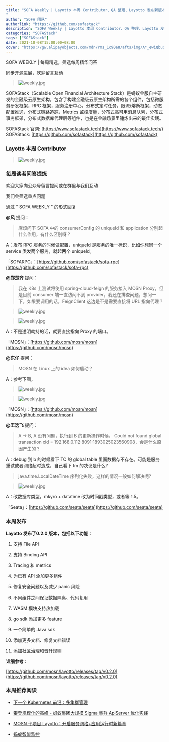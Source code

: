 ```yaml
---
title: "SOFA Weekly | Layotto 本周 Contributor、QA 整理、Layotto 发布新版本
"
author: "SOFA 团队"
authorlink: "https://github.com/sofastack"
description: "SOFA Weekly | Layotto 本周 Contributor、QA 整理、Layotto 发布新版本"
categories: "SOFAStack"
tags: ["SOFAStack"]
date: 2021-10-08T15:00:00+08:00
cover: "https://gw.alipayobjects.com/mdn/rms_1c90e8/afts/img/A*_ewiQbuzeOQAAAAAAAAAAAAAARQnAQ"
---
```


SOFA WEEKLY | 每周精选，筛选每周精华问答

同步开源进展，欢迎留言互动

>![weekly.jpg](https://gw.alipayobjects.com/mdn/rms_1c90e8/afts/img/A*_ewiQbuzeOQAAAAAAAAAAAAAARQnAQ)

SOFAStack（Scalable Open Financial Architecture Stack）是蚂蚁金服自主研发的金融级云原生架构，包含了构建金融级云原生架构所需的各个组件，包括微服务研发框架，RPC 框架，服务注册中心，分布式定时任务，限流/熔断框架，动态配置推送，分布式链路追踪，Metrics 监控度量，分布式高可用消息队列，分布式事务框架，分布式数据库代理层等组件，也是在金融场景里锤炼出来的最佳实践。

SOFAStack 官网: [https://www.sofastack.tech](https://www.sofastack.tech/)
SOFAStack: [https://github.com/sofastack](https://github.com/sofastack)

### Layotto 本周 Contributor

>![weekly.jpg](https://gw.alipayobjects.com/mdn/rms_1c90e8/afts/img/A*7_MlSqxOxEEAAAAAAAAAAAAAARQnAQ)

### 每周读者问答提炼

欢迎大家向公众号留言提问或在群里与我们互动

我们会筛选重点问题

通过 " SOFA WEEKLY " 的形式回复

**@风** 提问：

>麻烦问下 SOFA 中的 consumerConfig 的 uniqueId 和 application 分别起什么作用，有什么区别呀？

A：发布 RPC 服务的时候做配置，uniqueId 是服务的唯一标识，比如你想同一个 service 类发两个服务，就起两个 uniqueId。

「SOFARPC」：[https://github.com/sofastack/sofa-rpc](https://github.com/sofastack/sofa-rpc)

**@郑楚齐** 提问：

>我在 K8s 上测试将使用 spring-cloud-feign 的服务接入 MOSN Proxy，但是目前 consumer 端一直访问不到 provider，我还在排查问题，想问一下，如果要调用的话，FeignClient 这边是不是需要直接将 URL 指向代理？

>![weekly.jpg](https://gw.alipayobjects.com/zos/bmw-prod/1c4d440e-0972-4a13-82fb-8d3237966e6b.webp)

>![weekly.jpg](https://gw.alipayobjects.com/zos/bmw-prod/457a5411-41a6-4e37-9b37-50589987e639.webp)

A：不是透明劫持的话，就要直接指向 Proxy 的端口。

「MOSN」：[https://github.com/mosn/mosn](https://github.com/mosn/mosn)

**@东仔** 提问：

>MOSN 在 Linux 上的 idea 如何启动？

A：参考下图，

>![weekly.jpg](https://gw.alipayobjects.com/zos/bmw-prod/db92b023-2934-4042-8838-4ae58ec2f7a4.webp)

>![weekly.jpg](https://gw.alipayobjects.com/zos/bmw-prod/b7110a54-fee9-429d-95bf-acd7656c91f1.webp)

「MOSN」：[https://github.com/mosn/mosn](https://github.com/mosn/mosn)

**@王逸飞** 提问：

>A -> B, A 没有问题，执行到 B 的更新操作时候， Could not found global transaction xid = 192.168.0.112:8091:1893025023560908，会是什么原因产生的？

A：debug 到 b 的时候看下 TC 的 global table 里面数据存不存在。可能是服务重试或者网络超时造成，自己看下 tm 的决议是什么?

> java.time.LocalDateTime 序列化失败，这样的情况一般如何解决呢?

>![weekly.jpg](https://gw.alipayobjects.com/zos/bmw-prod/71154451-798b-4730-b5e1-90e3f6a4d803.webp)

A：改数据库类型，mkyro + datatime 改为时间戳类型，或者等 1.5。

「Seata」：[https://github.com/seata/seata](https://github.com/seata/seata)

### 本周发布

**Layotto 发布了0.2.0 版本，包括以下功能：**

1. 支持 File API

2. 支持 Binding API

3. Tracing 和 metrics

4. 为已有 API 添加更多组件

5. 修复安全问题以及减少 panic 风险

6. 不同组件之间保证数据隔离、代码复用

7. WASM 模块支持热加载

8. go sdk 添加更多 feature

9. 一个简单的 Java sdk

10. 添加更多文档、修复文档错误

11. 添加社区治理和晋升规则

**详细参考：**

[https://github.com/mosn/layotto/releases/tag/v0.2.0](https://github.com/mosn/layotto/releases/tag/v0.2.0)

### 本周推荐阅读

- [下一个 Kubernetes 前沿：多集群管理](https://mp.weixin.qq.com/s?__biz=MzUzMzU5Mjc1Nw==&mid=2247495694&idx=1&sn=0e2d5b03ac7320e8d1bcca3d547fdee8&chksm=faa31fd4cdd496c2d646e1c651b601fab83acfb5f4361ca340cde0b029b78e9c894ccb094107&scene=21)

- [攀登规模化的高峰 - 蚂蚁集团大规模 Sigma 集群 ApiServer 优化实践](https://mp.weixin.qq.com/s?__biz=MzUzMzU5Mjc1Nw==&mid=2247495579&idx=1&sn=67d0abc1c513ba4f815550d235b7a109&chksm=faa30041cdd489577c0e3469348ebad2ab2cc12cdfebca3a4f9e8dcd5ba828a76f500e8c0115&scene=21)

- [MOSN 子项目 Layotto：开启服务网格+应用运行时新篇章](https://mp.weixin.qq.com/s?__biz=MzUzMzU5Mjc1Nw==&mid=2247488835&idx=1&sn=d645b9abc866048e679b56bfe3b72482&chksm=faa0fa99cdd7738ff1749ae75b1670f953c92b70dcf0358337977438fd74b632b21a7b17ece3&scene=21#wechat_redirect)

- [蚂蚁智能监控](https://mp.weixin.qq.com/s?__biz=MzUzMzU5Mjc1Nw==&mid=2247494372&idx=1&sn=bb10a77c657251ee29d5fcc19c058ce7&chksm=faa3053ecdd48c28c35e262d04659766d8c0b411f1d5605b2dd7981b4345e1d4bf47cc977130&scene=21)

